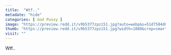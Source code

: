 ```yaml
---
title:  "Wtf.."
metadate: "hide"
categories: [ God Pussy ]
image: "https://preview.redd.it/v9b5377zpzi51.jpg?auto=webp&s=51d7584d0815b407469a4f315d75242adbd71ca7"
thumb: "https://preview.redd.it/v9b5377zpzi51.jpg?width=1080&crop=smart&auto=webp&s=6417a42f3e84b4708f254e82ff9465ce968acc0f"
visit: ""
---
```

Wtf..
